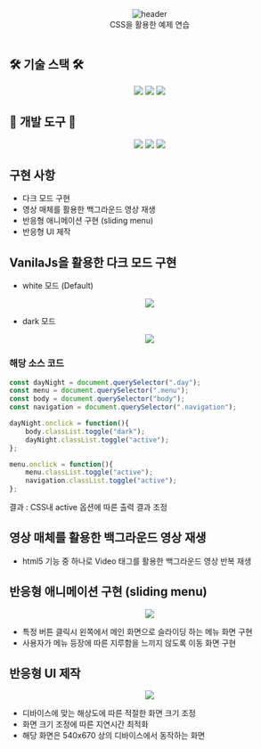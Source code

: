 <div align="center">
  <img src="https://capsule-render.vercel.app/api?type=waving&height=250&color=80ea6e&fontColor=363636&text=css%20%EC%98%88%EC%A0%9C%20%EC%97%B0%EC%8A%B5" alt="header"/>
</div>

<div align="center">
    CSS을 활용한 예제 연습
</div>
<br>

## 🛠️ 기술 스택 🛠️
<div align="center">
  <img src="https://img.shields.io/badge/javascript-F7DF1E?style=for-the-badge&logo=javascript&logoColor=black">  
  <img src="https://img.shields.io/badge/html5-E34F26?style=for-the-badge&logo=html5&logoColor=black">  
  <img src="https://img.shields.io/badge/CSS3-1572B6?style=for-the-badge&logo=CSS3&logoColor=black">  
</div>

## 🧰 개발 도구 🧰

<div align="center">
    <img src="https://img.shields.io/badge/visualstudiocode-007ACC?style=for-the-badge&logo=visualstudiocode&logoColor=white">
    <img src="https://img.shields.io/badge/gradle-02303A?style=for-the-badge&logo=gradle&logoColor=white">
    <img src="https://img.shields.io/badge/git-F05032?style=for-the-badge&logo=git&logoColor=white">
</div>



## 구현 사항

- 다크 모드 구현
- 영상 매체를 활용한 백그라운드 영상 재생
- 반응형 애니메이션 구현 (sliding menu)
- 반응형 UI 제작

## VanilaJs을 활용한 다크 모드 구현
 - white 모드 (Default)
<p align="center">
  <img src="https://github.com/km-kwon/css-example/assets/70142699/ac1401ef-a656-41f8-a3ea-0d4705883905">
</p>

 - dark 모드
<p align="center">
  <img src="https://github.com/km-kwon/css-example/assets/70142699/26ef7462-32f4-4dbd-a165-0ee3574f7927">
</p>

### 해당 소스 코드

```javascript
const dayNight = document.querySelector(".day");
const menu = document.querySelector(".menu");
const body = document.querySelector("body");
const navigation = document.querySelector(".navigation");

dayNight.onclick = function(){
    body.classList.toggle("dark");
    dayNight.classList.toggle("active");
};

menu.onclick = function(){
    menu.classList.toggle("active");
    navigation.classList.toggle("active");
};
```
결과 : CSS내 active 옵션에 따른 출력 결과 조정

## 영상 매체를 활용한 백그라운드 영상 재생

- html5 기능 중 하나로 Video 태그를 활용한 백그라운드 영상 반복 재생

## 반응형 애니메이션 구현 (sliding menu)

<p align="center">
  <img src="https://github.com/km-kwon/css-example/assets/70142699/9dfa6a98-aa64-4863-b250-f655ee3c56b3">
</p>

- 특정 버튼 클릭시 왼쪽에서 메인 화면으로 슬라이딩 하는 메뉴 화면 구현
- 사용자가 메뉴 등장에 따른 지루함을 느끼지 않도록 이동 화면 구현


## 반응형 UI 제작


<p align="center">
  <img src="https://github.com/km-kwon/css-example/assets/70142699/c9dcb1e8-13d1-4a92-bf38-79f32c960824">
</p>

- 디바이스에 맞는 해상도에 따른 적절한 화면 크기 조정
- 화면 크기 조정에 따른 지연시간 최적화
- 해당 화면은 540x670 상의 디바이스에서 동작하는 화면
  
